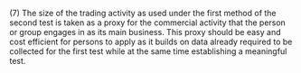 (7) The size of the trading activity as used under the first method of the second test is taken as a proxy for the commercial activity that the person or group engages in as its main business. This proxy should be easy and cost efficient for persons to apply as it builds on data already required to be collected for the first test while at the same time establishing a meaningful test.